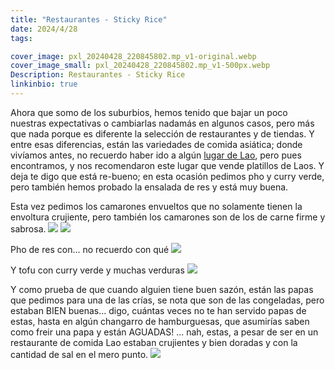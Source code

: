 ```yaml
---
title: "Restaurantes - Sticky Rice"
date: 2024/4/28
tags:

cover_image: pxl_20240428_220845802.mp_v1-original.webp
cover_image_small: pxl_20240428_220845802.mp_v1-500px.webp
Description: Restaurantes - Sticky Rice
linkinbio: true
---
```


Ahora que somo de los suburbios, hemos tenido que bajar un poco nuestras expectativas o cambiarlas nadamás en algunos casos, pero más que nada porque es diferente la selección de restaurantes y de tiendas. Y entre esas diferencias, están las variedades de comida asiática; donde vivíamos antes, no recuerdo haber ido a algún <a href="https://maps.app.goo.gl/a7eZGvj6izuaq9SU8">lugar de Lao</a>, pero pues encontramos, y nos recomendaron este lugar que vende platillos de Laos. Y deja te digo que está re-bueno; en esta ocasión pedimos pho y curry verde, pero también hemos probado la ensalada de res y está muy buena.

Esta vez pedimos los camarones envueltos que no solamente tienen la envoltura crujiente, pero también los camarones son de los de carne firme y sabrosa.
[![](pxl_20240428_220845802.mp_v1)](pxl_20240428_220845802.mp_v1-original.webp)
[![](pxl_20240428_221129629.mp_v1)](pxl_20240428_221129629.mp_v1-original.webp)

Pho de res con... no recuerdo con qué
[![](pxl_20240428_220850401.mp_v1)](pxl_20240428_220850401.mp_v1-original.webp)

Y tofu con curry verde y muchas verduras
[![](pxl_20240428_222141998.mp_v1)](pxl_20240428_222141998.mp_v1-original.webp)

Y como prueba de que cuando alguien tiene buen sazón, están las papas que pedimos para una de las crías, se nota que son de las congeladas, pero estaban BIEN buenas... digo, cuántas veces no te han servido papas de estas, hasta en algún changarro de hamburguesas, que asumirías saben como freir una papa y están AGUADAS! ... nah, estas, a pesar de ser en un restaurante de comida Lao estaban crujientes y bien doradas y con la cantidad de sal en el mero punto.
[![](pxl_20240428_220905569.mp_v1)](pxl_20240428_220905569.mp_v1-original.webp)